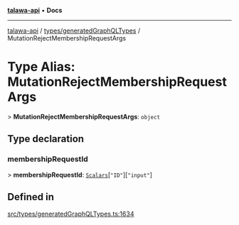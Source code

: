 [**talawa-api**](../../../README.md) • **Docs**

***

[talawa-api](../../../modules.md) / [types/generatedGraphQLTypes](../README.md) / MutationRejectMembershipRequestArgs

# Type Alias: MutationRejectMembershipRequestArgs

\> **MutationRejectMembershipRequestArgs**: `object`

## Type declaration

### membershipRequestId

\> **membershipRequestId**: [`Scalars`](Scalars.md)\[`"ID"`\]\[`"input"`\]

## Defined in

[src/types/generatedGraphQLTypes.ts:1634](https://github.com/PalisadoesFoundation/talawa-api/blob/f1c816bca43cc03a8c1bd303394e2550a50db017/src/types/generatedGraphQLTypes.ts#L1634)
